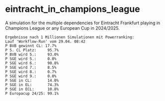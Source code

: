 # eintracht_in_champions_league

A simulation for the multiple dependencies for Eintracht Frankfurt playing in Champions League or any European Cup in 2024/2025.

```
Ergebnisse nach 1 Millionen Simulationen mit Powerranking:
Lauf 'Workflow-Run' vom 29.04. 08:42
P BVB gewinnt CL: 17.7%
P 5. CL Platz:     95.7%
P BVB wird 5.:     93.0%
P SGE wird 5.:     0.0%
P SGE wird 6.:     90.8%
P SGE wird 7.:     8.5%
P SGE wird 8.:     0.7%
P SGE wird 9.:     0.0%
P SGE in CL:       14.0%
P SGE in EL:       74.3%
P SGE in ECL:      10.8%
P Europacup 24/25: 99.1%
```
